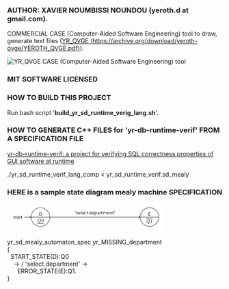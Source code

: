 
### AUTHOR: XAVIER NOUMBISSI NOUNDOU (yeroth.d at gmail.com).


COMMERCIAL CASE (Computer-Aided Software Engineering) tool
to draw, generate text files ([YR_QVGE (https://archive.org/download/yeroth-qvge/YEROTH_QVGE.pdf)](https://archive.org/download/yeroth-qvge/YEROTH_QVGE.pdf)).

![YR_QVGE CASE (Computer-Aided Software Engineering) tool](https://github.com/yerothd/yr_sd_runtime_verif_lang/blob/master/YR_QVGE_screenshot.png?raw=true)


### MIT SOFTWARE LICENSED


### HOW TO BUILD THIS PROJECT

Run bash script '**build_yr_sd_runtime_verig_lang.sh**'.


### HOW TO GENERATE C++ FILES for 'yr-db-runtime-verif' FROM A SPECIFICATION FILE

[yr-db-runtime-verif: a project for verifying SQL correctness properties of GUI software at runtime](https://github.com/yerothd/yr-db-runtime-verif)

./yr_sd_runtime_verif_lang_comp < yr_sd_runtime_verif.sd_mealy


### HERE is a sample state diagram mealy machine SPECIFICATION

![yr_test_input_2](test_inputs/yr_test_input_2.png)

yr_sd_mealy_automaton_spec yr_MISSING_department<br />
{<br />
 &nbsp;&nbsp;START_STATE(D):Q0<br />
 &nbsp;&nbsp;&nbsp;&nbsp;-> / 'select.department' -><br />
 &nbsp;&nbsp;&nbsp;&nbsp;&nbsp;&nbsp;ERROR_STATE(E):Q1.<br />
}

